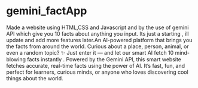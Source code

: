 # gemini_factApp
Made a website using HTML,CSS and Javascript and by the use of gemini API which give you 10 facts about anything you input. Its just a starting , ill update and add more features later.An AI-powered platform that brings you the facts  from around the world. Curious about a place, person, animal, or even a random topic? ✨ Just enter it — and let our smart AI fetch 10 mind-blowing facts instantly .
Powered by the Gemini API, this smart website fetches accurate, real-time facts using the power of AI. It’s fast, fun, and perfect for learners, curious minds, or anyone who loves discovering cool things about the world.
